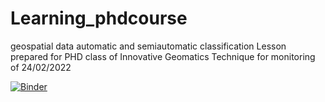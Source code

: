 # Learning_phdcourse
geospatial data automatic and semiautomatic classification
Lesson prepared for PHD class of Innovative Geomatics Technique for monitoring of 24/02/2022

[![Binder](https://mybinder.org/badge_logo.svg)](https://mybinder.org/v2/vinstray/Learning_phdcurse/master)
